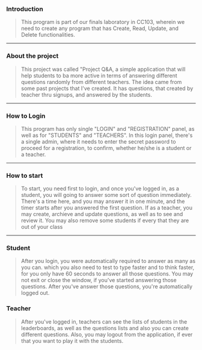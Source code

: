### Introduction
> This program is part of our finals laboratory in CC103, wherein we need to create any program that has Create, Read, Update, and Delete functionalities.
---
### About the project
> This project was called "Project Q&A, a simple application that will help students to ba more active in terms of answering different questions randomly from different teachers. The idea came from some past projects that I've created. It has questions, that created by teacher thru signups, and answered by the students.
---
### How to Login
> This program has only single "LOGIN" and "REGISTRATION" panel, as well as for "STUDENTS" and "TEACHERS". In this login panel, there's a single admin, where it needs to enter the secret password to proceed for a registration, to confirm, whether he/she is a student or a teacher.
---
### How to start
> To start, you need first to login, and once you've logged in, as a student, you will going to answer some sort of question immediately. There's a time here, and you may answer it in one minute, and the timer starts after you answered the first question. If as a teacher, you may create, archieve and update questions, as well as to see and review it. You may also remove some students if every that they are out of your class
---
### Student
> After you login, you were automatically required to answer as many as you can. which you also need to test to type faster and to think faster, for you only have 60 seconds to answer all those questions. You may not exit or close the window, if you've started answering those questions. After you've answer those questions, you're automatically logged out.
### Teacher
> After you've logged in, teachers can see the lists of students in the leaderboards, as well as the questions lists and also you can create different questions. Also, you may logout from the application, if ever that you want to play it with the students.